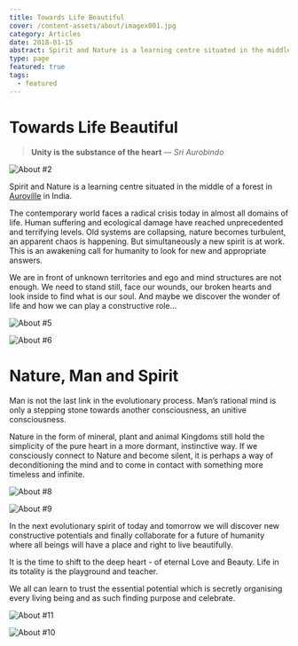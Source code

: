 ```yaml
---
title: Towards Life Beautiful
cover: /content-assets/about/imagex001.jpg
category: Articles
date: 2018-01-15
abstract: Spirit and Nature is a learning centre situated in the middle of a forest in Auroville in India.
type: page
featured: true
tags:
  - featured
---
```


# Towards Life Beautiful

> **Unity is the substance of the heart** _— Sri Aurobindo_

![About #2](/content-assets/about/about2_675X450.jpg)

Spirit and Nature is a learning centre situated in the middle of a forest in [Auroville](/on-auroville) in India.

The contemporary world faces a radical crisis today in almost all domains of life. Human suffering and ecological damage have reached unprecedented and terrifying levels. Old systems are collapsing, nature becomes turbulent, an apparent chaos is happening. But simultaneously a new spirit is at work. This is an awakening call for humanity to look for new and appropriate answers.

We are in front of unknown territories and ego and mind structures are not enough. We need to stand still, face our wounds, our broken hearts and look inside to find what is our soul. And maybe we discover the wonder of life and how we can play a constructive role…

![About #5](/content-assets/about/about5_1260X900.jpg)

![About #6](/content-assets/about/about6_1200X900.jpg)

# Nature, Man and Spirit

Man is not the last link in the evolutionary process. Man’s rational mind is only a stepping stone towards another consciousness, an unitive consciousness.

Nature in the form of mineral, plant and animal Kingdoms still hold the simplicity of the pure heart in a more dormant, instinctive way. If we consciously connect to Nature and become silent, it is perhaps a way of deconditioning the mind and to come in contact with something more timeless and infinite.

![About #8](/content-assets/about/about8_1200X900.jpg)

![About #9](/content-assets/about/about9_1200X900.jpg)

In the next evolutionary spirit of today and tomorrow we will discover new constructive potentials and finally collaborate for a future of humanity where all beings will have a place and right to live beautifully.

It is the time to shift to the deep heart - of eternal Love and Beauty. Life in its totality is the playground and teacher.

We all can learn to trust the essential potential which is secretly organising every living being and as such finding purpose and celebrate.

![About #11](/content-assets/about/about10_1200X900.jpg)

![About #10](/content-assets/about/about11_1200X900.jpg)
